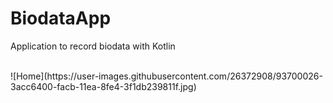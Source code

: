 # BiodataApp
Application to record biodata with Kotlin

</br>
![Home](https://user-images.githubusercontent.com/26372908/93700026-3acc6400-facb-11ea-8fe4-3f1db239811f.jpg)



